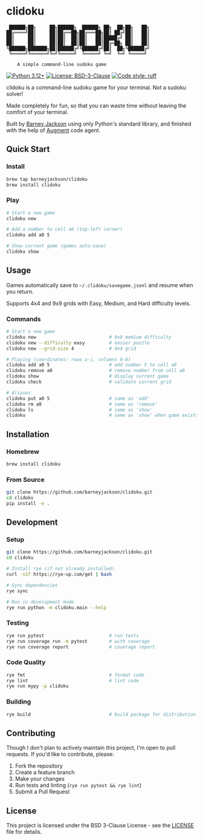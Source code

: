 # clidoku

```text
 ██████╗██╗     ██╗██████╗  ██████╗ ██╗  ██╗██╗   ██╗
██╔════╝██║     ██║██╔══██╗██╔═══██╗██║ ██╔╝██║   ██║
██║     ██║     ██║██║  ██║██║   ██║█████╔╝ ██║   ██║
██║     ██║     ██║██║  ██║██║   ██║██╔═██╗ ██║   ██║
╚██████╗███████╗██║██████╔╝╚██████╔╝██║  ██╗╚██████╔╝
 ╚═════╝╚══════╝╚═╝╚═════╝  ╚═════╝ ╚═╝  ╚═╝ ╚═════╝

    A simple command-line sudoku game
```

[![Python 3.12+](https://img.shields.io/badge/python-3.12+-blue.svg)](https://www.python.org/downloads/)
[![License: BSD-3-Clause](https://img.shields.io/badge/License-BSD%203--Clause-blue.svg)](https://opensource.org/licenses/BSD-3-Clause)
[![Code style: ruff](https://img.shields.io/endpoint?url=https://raw.githubusercontent.com/astral-sh/ruff/main/assets/badge/v2.json)](https://github.com/astral-sh/ruff)

clidoku is a command-line sudoku game for your terminal. Not a sudoku solver!

Made completely for fun, so that you can waste time without leaving the comfort of your terminal.

Built by [Barney Jackson](https://github.com/barneyjackson) using only Python's standard library, and finished with the help of [Augment](augmentcode.com) code agent.

## Quick Start

### Install

```bash
brew tap barneyjackson/clidoku
brew install clidoku
```

### Play

```bash
# Start a new game
clidoku new

# Add a number to cell a0 (top-left corner)
clidoku add a0 5

# Show current game (games auto-save)
clidoku show
```

## Usage

Games automatically save to `~/.clidoku/savegame.jsonl` and resume when you return.

Supports 4x4 and 9x9 grids with Easy, Medium, and Hard difficulty levels.

### Commands

```bash
# Start a new game
clidoku new                           # 9x9 medium difficulty
clidoku new --difficulty easy         # easier puzzle
clidoku new --grid-size 4             # 4x4 grid

# Playing (coordinates: rows a-i, columns 0-8)
clidoku add a0 5                      # add number 5 to cell a0
clidoku remove a0                     # remove number from cell a0
clidoku show                          # display current game
clidoku check                         # validate current grid

# Aliases
clidoku put a0 5                      # same as 'add'
clidoku rm a0                         # same as 'remove'
clidoku ls                            # same as 'show'
clidoku                               # same as 'show' when game exists
```

## Installation

### Homebrew

```bash
brew install clidoku
```

### From Source

```bash
git clone https://github.com/barneyjackson/clidoku.git
cd clidoku
pip install -e .
```

## Development

### Setup

```bash
git clone https://github.com/barneyjackson/clidoku.git
cd clidoku

# Install rye (if not already installed)
curl -sSf https://rye-up.com/get | bash

# Sync dependencies
rye sync

# Run in development mode
rye run python -m clidoku.main --help
```

### Testing

```bash
rye run pytest                        # run tests
rye run coverage run -m pytest        # with coverage
rye run coverage report               # coverage report
```

### Code Quality

```bash
rye fmt                               # format code
rye lint                              # lint code
rye run mypy -p clidoku
```

### Building

```bash
rye build                             # build package for distribution
```

## Contributing

Though I don't plan to actively maintain this project, I'm open to pull requests. If you'd like to contribute, please:

1. Fork the repository
2. Create a feature branch
3. Make your changes
4. Run tests and linting (`rye run pytest && rye lint`)
5. Submit a Pull Request

## License

This project is licensed under the BSD 3-Clause License - see the [LICENSE](LICENSE) file for details.
